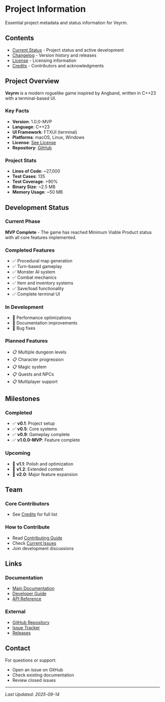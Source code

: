 # Project Information

Essential project metadata and status information for Veyrm.

## Contents

- [Current Status](status.md) - Project status and active development
- [Changelog](changelog.md) - Version history and releases
- [License](license.md) - Licensing information
- [Credits](credits.md) - Contributors and acknowledgments

## Project Overview

**Veyrm** is a modern roguelike game inspired by Angband, written in C++23 with a terminal-based UI.

### Key Facts
- **Version**: 1.0.0-MVP
- **Language**: C++23
- **UI Framework**: FTXUI (terminal)
- **Platforms**: macOS, Linux, Windows
- **License**: [See License](license.md)
- **Repository**: [GitHub](https://github.com/yourusername/veyrm)

### Project Stats
- **Lines of Code**: ~27,000
- **Test Cases**: 135
- **Test Coverage**: >90%
- **Binary Size**: ~2.5 MB
- **Memory Usage**: ~50 MB

## Development Status

### Current Phase
**MVP Complete** - The game has reached Minimum Viable Product status with all core features implemented.

### Completed Features
- ✅ Procedural map generation
- ✅ Turn-based gameplay
- ✅ Monster AI system
- ✅ Combat mechanics
- ✅ Item and inventory systems
- ✅ Save/load functionality
- ✅ Complete terminal UI

### In Development
- 🚧 Performance optimizations
- 🚧 Documentation improvements
- 🚧 Bug fixes

### Planned Features
- 📋 Multiple dungeon levels
- 📋 Character progression
- 📋 Magic system
- 📋 Quests and NPCs
- 📋 Multiplayer support

## Milestones

### Completed
- ✅ **v0.1**: Project setup
- ✅ **v0.5**: Core systems
- ✅ **v0.9**: Gameplay complete
- ✅ **v1.0.0-MVP**: Feature complete

### Upcoming
- 📅 **v1.1**: Polish and optimization
- 📅 **v1.2**: Extended content
- 📅 **v2.0**: Major feature expansion

## Team

### Core Contributors
- See [Credits](credits.md) for full list

### How to Contribute
- Read [Contributing Guide](../guides/developer/contributing.md)
- Check [Current Issues](https://github.com/yourusername/veyrm/issues)
- Join development discussions

## Links

### Documentation
- [Main Documentation](../README.md)
- [Developer Guide](../guides/developer/README.md)
- [API Reference](../reference/api/README.md)

### External
- [GitHub Repository](https://github.com/yourusername/veyrm)
- [Issue Tracker](https://github.com/yourusername/veyrm/issues)
- [Releases](https://github.com/yourusername/veyrm/releases)

## Contact

For questions or support:
- Open an issue on GitHub
- Check existing documentation
- Review closed issues

---

*Last Updated: 2025-09-14*